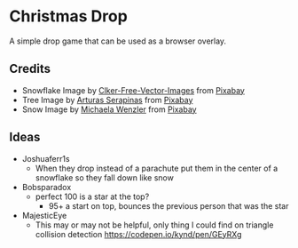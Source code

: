 # Christmas Drop

A simple drop game that can be used as a browser overlay.

## Credits

* Snowflake Image by <a href="https://pixabay.com/users/Clker-Free-Vector-Images-3736/?utm_source=link-attribution&amp;utm_medium=referral&amp;utm_campaign=image&amp;utm_content=29366">Clker-Free-Vector-Images</a> from <a href="https://pixabay.com/?utm_source=link-attribution&amp;utm_medium=referral&amp;utm_campaign=image&amp;utm_content=29366">Pixabay</a>
* Tree Image by <a href="https://pixabay.com/users/Goodvin-2737166/?utm_source=link-attribution&amp;utm_medium=referral&amp;utm_campaign=image&amp;utm_content=4417880">Arturas Serapinas</a> from <a href="https://pixabay.com/?utm_source=link-attribution&amp;utm_medium=referral&amp;utm_campaign=image&amp;utm_content=4417880">Pixabay</a> 
* Snow Image by <a href="https://pixabay.com/users/wenzlerdesign-351803/?utm_source=link-attribution&amp;utm_medium=referral&amp;utm_campaign=image&amp;utm_content=3800353">Michaela Wenzler</a> from <a href="https://pixabay.com/?utm_source=link-attribution&amp;utm_medium=referral&amp;utm_campaign=image&amp;utm_content=3800353">Pixabay</a>

## Ideas

* Joshuaferr1s
  * When they drop instead of a parachute put them in the center of a snowflake so they fall down like snow
* Bobsparadox
  * perfect 100 is a star at the top?
    * 95+ a start on top, bounces the previous person that was the star
* MajesticEye
  * This may or may not be helpful, only thing I could find on triangle collision detection https://codepen.io/kynd/pen/GEyRXg

